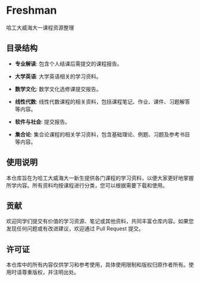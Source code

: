 # Freshman

哈工大威海大一课程资源整理

## 目录结构

- **专业解读**: 包含个人结课后需提交的课程报告。
  
- **大学英语**: 大学英语相关的学习资料。

- **数学文化**: 数学文化选修课提交报告。

- **线性代数**: 线性代数课程的相关资料，包括课程笔记、作业、课件、习题解答等内容。

- **软件与社会**: 提交报告。

- **集合论**: 集合论课程的相关学习资料，包含基础理论、例题、习题及参考书目等内容。

## 使用说明

本仓库旨在为哈工大威海大一新生提供各门课程的学习资料，以便大家更好地掌握所学内容。所有资料均按课程进行分类，您可以根据需要下载和使用。

## 贡献

欢迎同学们提交有价值的学习资源、笔记或其他资料，共同丰富仓库内容。如果您发现任何问题或有改进建议，欢迎通过 Pull Request 提交。

## 许可证

本仓库中的所有内容仅供学习和参考使用，具体使用限制和版权归原作者所有。使用时请尊重版权，并注明出处。
